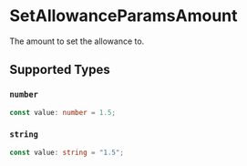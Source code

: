 # SetAllowanceParamsAmount

The amount to set the allowance to.


## Supported Types

### `number`

```typescript
const value: number = 1.5;
```

### `string`

```typescript
const value: string = "1.5";
```

